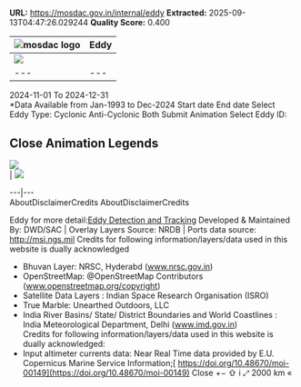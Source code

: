 # 

**URL:** https://mosdac.gov.in/internal/eddy
**Extracted:** 2025-09-13T04:47:26.029244
**Quality Score:** 0.400

![mosdac logo](https://mosdac.gov.in/eddy/assets/img/transparent_mosdac_rapid.png) |  Eddy  
---|---  
![](https://mosdac.gov.in/eddy/icons/chevron-down.svg) |   
---|---  
2024-11-01 To 2024-12-31  
*Data Available from Jan-1993 to Dec-2024 
Start date 
End date 
Select Eddy Type: Cyclonic Anti-Cyclonic Both
Submit
Animation
Select Eddy ID:
  

Close Animation
Legends  
---  
![](https://mosdac.gov.in/geoserver_2/eddy/wms?REQUEST=GetLegendGraphic&VERSION=1.0.0&FORMAT=image/png&WIDTH=20&HEIGHT=20&LAYER=eddy:eddy_global)   
|  ![](https://mosdac.gov.in/geoserver_2/eddy/wms?REQUEST=GetLegendGraphic&VERSION=1.0.0&FORMAT=image/png&WIDTH=20&HEIGHT=20&LAYER=eddy:eddy_track)   
  
---|---  
AboutDisclaimerCredits AboutDisclaimerCredits
  
Eddy for more detail:[Eddy Detection and Tracking](https://mosdac.gov.in/eddy/assets/documents/mosdac_eddy_detection.pdf)
Developed & Maintained By: DWD/SAC | Overlay Layers Source: NRDB | Ports data source: http://msi.ngs.mil
Credits for following information/layers/data used in this website is dually acknowledged   
* Bhuvan Layer: NRSC, Hyderabd (www.nrsc.gov.in)   
* OpenStreetMap: @OpenStreetMap Contributors (www.openstreetmap.org/copyright)   
* Satellite Data Layers : Indian Space Research Organisation (ISRO)   
* True Marble: Unearthed Outdoors, LLC   
* India River Basins/ State/ District Boundaries and World Coastlines : India Meteorological Department, Delhi (www.imd.gov.in)   
Credits for following information/layers/data used in this website is dually acknowledged:   
* Input altimeter currents data: Near Real Time data provided by E.U. Copernicus Marine Service Information;[ https://doi.org/10.48670/moi-00149](https://doi.org/10.48670/moi-00149)
Close
[](https://mosdac.gov.in/eddy/)
+−
⇧
i
⤢
2000 km
«
